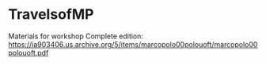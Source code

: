 # TravelsofMP
Materials for workshop
Complete edition: https://ia903406.us.archive.org/5/items/marcopolo00polouoft/marcopolo00polouoft.pdf
